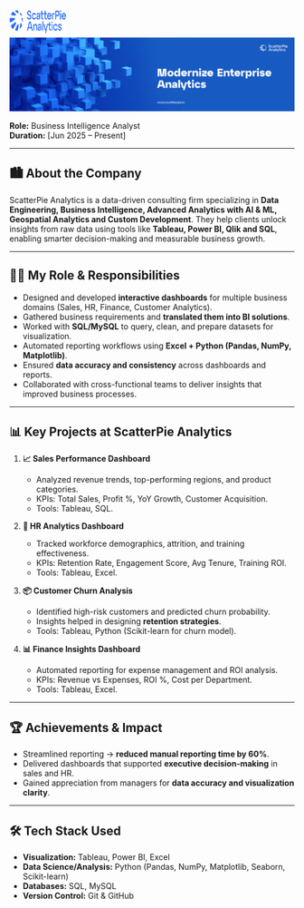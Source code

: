 <a href="https://www.scatterpie.io/" target="_blank" style="display:inline-flex; align-items:center; text-decoration:none;">
 <img src="https://github.com/swapniljadhav96/Work-Experience/blob/main/ScatterPie%20Analytics/scatterpie-blue-logo.png" alt="Tableau" width="100" height="50">
</a>

<a href="https://www.scatterpie.io/" target="_blank" style="display:inline-flex; align-items:center; text-decoration:none;">
 <img src="https://github.com/swapniljadhav96/Work-Experience/blob/main/ScatterPie%20Analytics/ScatterPie%20Analytics%20banner.png" alt="ScatterPie Banner">
</a>

**Role:** Business Intelligence Analyst  
**Duration:** [Jun 2025 – Present]

---

## 🏙️ About the Company  
ScatterPie Analytics is a data-driven consulting firm specializing in **Data Engineering, Business Intelligence, Advanced Analytics with AI & ML, Geospatial Analytics and Custom Development**. They help clients unlock insights from raw data using tools like **Tableau, Power BI, Qlik and SQL**, enabling smarter decision-making and measurable business growth.  

---

## 👨‍💻 My Role & Responsibilities  
- Designed and developed **interactive dashboards** for multiple business domains (Sales, HR, Finance, Customer Analytics).  
- Gathered business requirements and **translated them into BI solutions**.  
- Worked with **SQL/MySQL** to query, clean, and prepare datasets for visualization.  
- Automated reporting workflows using **Excel + Python (Pandas, NumPy, Matplotlib)**.  
- Ensured **data accuracy and consistency** across dashboards and reports.  
- Collaborated with cross-functional teams to deliver insights that improved business processes.  

---

## 📊 Key Projects at ScatterPie Analytics  

1. **📈 Sales Performance Dashboard**  
   - Analyzed revenue trends, top-performing regions, and product categories.  
   - KPIs: Total Sales, Profit %, YoY Growth, Customer Acquisition.  
   - Tools: Tableau, SQL.  

2. **👥 HR Analytics Dashboard**  
   - Tracked workforce demographics, attrition, and training effectiveness.  
   - KPIs: Retention Rate, Engagement Score, Avg Tenure, Training ROI.  
   - Tools: Tableau, Excel.  

3. **📦 Customer Churn Analysis**  
   - Identified high-risk customers and predicted churn probability.  
   - Insights helped in designing **retention strategies**.  
   - Tools: Tableau, Python (Scikit-learn for churn model).  

4. **📊 Finance Insights Dashboard**  
   - Automated reporting for expense management and ROI analysis.  
   - KPIs: Revenue vs Expenses, ROI %, Cost per Department.  
   - Tools: Tableau, Excel.  

---

## 🏆 Achievements & Impact  
- Streamlined reporting → **reduced manual reporting time by 60%**.  
- Delivered dashboards that supported **executive decision-making** in sales and HR.  
- Gained appreciation from managers for **data accuracy and visualization clarity**.  

---

## 🛠️ Tech Stack Used  
- **Visualization:** Tableau, Power BI, Excel  
- **Data Science/Analysis:** Python (Pandas, NumPy, Matplotlib, Seaborn, Scikit-learn)  
- **Databases:** SQL, MySQL  
- **Version Control:** Git & GitHub  

